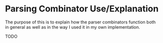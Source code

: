 # Parsing Combinator Use/Explanation

The purpose of this is to explain how the parser combinators function both
in general as well as in the way I used it in my own implementation.

TODO
